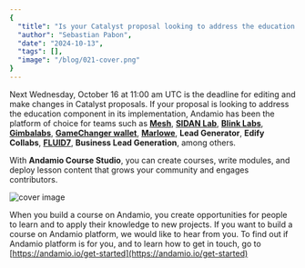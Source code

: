 ```yaml
---
{
  "title": "Is your Catalyst proposal looking to address the education component in its implementation? Andamio is the platform of choice.",
  "author": "Sebastian Pabon",
  "date": "2024-10-13",
  "tags": [],
  "image": "/blog/021-cover.png"
}
---
```


Next Wednesday, October 16 at 11:00 am UTC is the deadline for editing and make changes in Catalyst proposals. If your proposal is looking to address the education component in its implementation, Andamio has been the platform of choice for teams such as **[Mesh](https://x.com/meshsdk)**, **[SIDAN Lab](https://x.com/sidan_lab)**, **[Blink Labs](https://x.com/blinklabs_io)**, **[Gimbalabs](https://x.com/gimbalabs)**, **[GameChanger wallet](https://x.com/GameChangerOk)**, **[Marlowe](https://x.com/marlowe_io)**, **Lead Generator**, **Edify Collabs**, **[FLUID7](https://x.com/FLUID7)**, **Business Lead Generation**, among others.

With **Andamio Course Studio**, you can create courses, write modules, and deploy lesson content that grows your community and engages contributors.

![cover image](/blog/andamio-course-studio.png)

When you build a course on Andamio, you create opportunities for people to learn and to apply their knowledge to new projects. If you want to build a course on Andamio platform, we would like to hear from you. To find out if Andamio platform is for you, and to learn how to get in touch, go to [https://andamio.io/get-started](https://andamio.io/get-started)